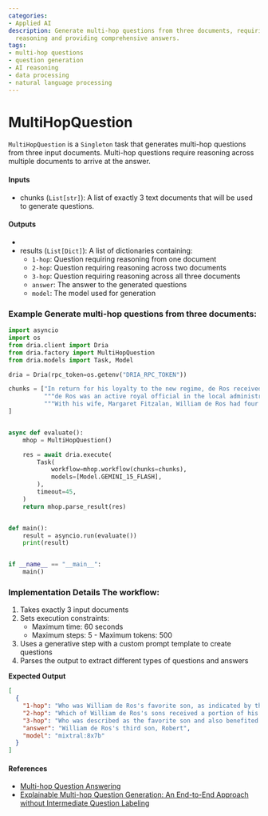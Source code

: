 ```yaml
---
categories:
- Applied AI
description: Generate multi-hop questions from three documents, requiring multi-level
  reasoning and providing comprehensive answers.
tags:
- multi-hop questions
- question generation
- AI reasoning
- data processing
- natural language processing
---
```


# MultiHopQuestion 

`MultiHopQuestion` is a `Singleton` task that generates multi-hop questions from three input documents. 
Multi-hop questions require reasoning across multiple documents to arrive at the answer. 

#### Inputs 
- chunks (`List[str]`): A list of exactly 3 text documents that will be used to generate questions. 

#### Outputs 
- 
- results (`List[Dict]`): A list of dictionaries containing:
  - `1-hop`: Question requiring reasoning from one document 
  - `2-hop`: Question requiring reasoning across two documents 
  - `3-hop`: Question requiring reasoning across all three documents
  - `answer`: The answer to the generated questions 
  - `model`: The model used for generation 
  
### Example Generate multi-hop questions from three documents: 

```python
import asyncio
import os
from dria.client import Dria
from dria.factory import MultiHopQuestion
from dria.models import Task, Model

dria = Dria(rpc_token=os.getenv("DRIA_RPC_TOKEN"))

chunks = ["In return for his loyalty to the new regime, de Ros received extensive royal patronage. This included lands, grants, wardships and the right to arrange the wards' marriages. De Ros performed valuable service as an advisor and ambassador (perhaps most importantly to Henry, who was often in a state of near-penury; de Ros was a wealthy man, and regularly loaned the crown large amounts of money). Important as he was in government and the regions, de Ros was unable to avoid the tumultuous regional conflicts and feuds which were rife at this time. In 1411 he was involved in a land dispute with a powerful Lincolnshire neighbour, and narrowly escaped an ambush; he sought and received redress in parliament. Partly because of de Ros's restraint in not seeking the severe penalties available to him, he was described by a 20th-century historian as a particularly wise and forbearing figure for his time.",
          """de Ros was an active royal official in the local administration and became a leading member of political society in the north Midlands and Yorkshire, where he regularly headed royal commissions.[49] He was frequently appointed a justice of the peace, particularly in Leicestershire.[50] De Ros's service to the crown was not confined to the regions; in 1401, he directed the king's attempts to increase the royal income. He was appointed Henry's negotiator with the House of Commons, to persuade the Commons to agree to a subsidy for the king's intended invasion of Scotland later that summer. De Ros and the Commons representatives met in Westminster's refectory. Emphasising "favourable consideration"[49] the Commons would receive from the king, he played heavily on the king's expenses in defending the Welsh and Scottish Marches.[49] Each party was wary of the other; the king did not wish to set a precedent, and the Commons were traditionally wary of the House of Lords.[51] Six years later, de Ros played much the same role—with the Duke of York and the Archbishop of Canterbury, on a committee hearing the Commons' complaints. The result of these discussions was an altercation in which the Commons, reports the parliament roll, were "hugely disturbed".[52] This disturbance, according to J. H. Wylie, was probably the result of something de Ros said[52] and would account for the Commons' reluctance to meet him or his committee. De Ros's remit was to persuade the Commons to grant as substantial a tax—in exchange for as few liberties granted—as possible.[53] An experienced parliamentarian, he attended most parliaments from 1394 to 1413.[20]""",
          """With his wife, Margaret Fitzalan, William de Ros had four sons:[127] John, Thomas, Robert and Richard. They also had four daughters: Beatrice, Alice, Margaret and Elizabeth.[128][note 19] De Ros also had an illegitimate son, John, by a now-unknown woman.[129] Charles de Ross suggests that he "provides full confirmation of what the scanty evidence as to the character of his earlier career suggests, that de Ros was a man of just and equitable temperament"[130] by the nature and extent of his bequests. His heir, John, inherited his father's lordship and patrimony and his armour and a gold sword. His third son, Robert—whom Ross describes as "evidently his favourite"[129]—also inherited a quantity of land.[129] De Ros made this provision for Robert from John's patrimony, a decision described by G. L. Harriss as "overrid[ing] both family duty and convention".[127] His younger three sons (Thomas, Robert, and Richard) received a third of de Ros's goods among them; Thomas, traditional for a younger son, was intended for an ecclesiastical career. Margaret received another third of his goods. His illegitimate son, John, received £40 towards his upkeep. Loyal retainers received benefices, and de Ros's "humbler dependents"—for instance, the poor on his Lincolnshire estates—received often-massive sums among them.[note 20] His executors—one of whom was his heir, John—received £20 each for their services.[119] De Ros was buried in Belvoir Priory, and an alabaster effigy was erected in St Mary the Virgin's Church, Bottesford,[131] on the right side of the altar. Seven years later, after his death at Baugé, an effigy of his son John was placed on the left.[132] De Ros left £400 to pay ten chaplains for eight years to educate his sons.[133]"""
]


async def evaluate():
    mhop = MultiHopQuestion()

    res = await dria.execute(
        Task(
            workflow=mhop.workflow(chunks=chunks),
            models=[Model.GEMINI_15_FLASH],
        ),
        timeout=45,
    )
    return mhop.parse_result(res)


def main():
    result = asyncio.run(evaluate())
    print(result)


if __name__ == "__main__":
    main()
```

### Implementation Details The workflow: 
1. Takes exactly 3 input documents
2. Sets execution constraints: 
   - Maximum time: 60 seconds 
   - Maximum steps: 5 - Maximum tokens: 500
3. Uses a generative step with a custom prompt template to create questions 
4. Parses the output to extract different types of questions and answers 

**Expected Output**

```json
[
  {
    "1-hop": "Who was William de Ros's favorite son, as indicated by the land he inherited?",
    "2-hop": "Which of William de Ros's sons received a portion of his patrimony, overriding family duty and convention, according to G. L. Harriss?",
    "3-hop": "Who was described as the favorite son and also benefited from his father's decision to override family duty and convention regarding the inheritance, as mentioned by both Charles de Ross and G. L. Harriss?",
    "answer": "William de Ros's third son, Robert",
    "model": "mixtral:8x7b"
  }
]
```

#### References 
- [Multi-hop Question Answering](https://arxiv.org/abs/1809.09600) 
- [Explainable Multi-hop Question Generation: An End-to-End Approach without Intermediate Question Labeling](https://arxiv.org/pdf/2404.00571)